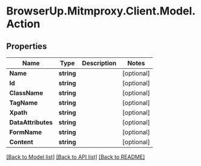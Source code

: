 # BrowserUp.Mitmproxy.Client.Model.Action

## Properties

Name | Type | Description | Notes
------------ | ------------- | ------------- | -------------
**Name** | **string** |  | [optional] 
**Id** | **string** |  | [optional] 
**ClassName** | **string** |  | [optional] 
**TagName** | **string** |  | [optional] 
**Xpath** | **string** |  | [optional] 
**DataAttributes** | **string** |  | [optional] 
**FormName** | **string** |  | [optional] 
**Content** | **string** |  | [optional] 

[[Back to Model list]](../README.md#documentation-for-models) [[Back to API list]](../README.md#documentation-for-api-endpoints) [[Back to README]](../README.md)

